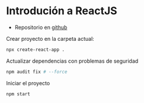 # Introdución a ReactJS

- Repositorio en [github](https://github.com/alcardm/intro-reactjs)

Crear proyecto en la carpeta actual:

```sh
npx create-react-app .
```

Actualizar dependencias con problemas de seguridad

```sh
npm audit fix # --force
```

Iniciar el proyecto

```sh
npm start
```
